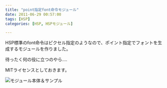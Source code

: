 ```yaml
---
title: "point指定font命令モジュール"
date: 2011-06-29 00:57:00
tags: [HSP]
categories: [HSP, HSPモジュール]

---
```


HSP標準のfont命令はピクセル指定のようなので、ポイント指定でフォントを生成するモジュールを作りました。

待ったく何の役に立つのやら....

MITライセンスとしておきます。

![][1]モジュール本体＆サンプル</a>

 [1]: /files/pt_font.as
